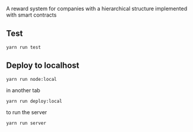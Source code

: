 A reward system for companies with a hierarchical structure implemented with smart contracts

## Test

```yarn run test```

## Deploy to localhost
```yarn run node:local```

in another tab

```yarn run deploy:local```

to run the server

```yarn run server```
